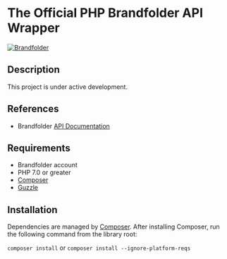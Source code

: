 # The Official PHP Brandfolder API Wrapper

[![Brandfolder](https://cdn.brandfolder.io/YUHW9ZNT/as/znoqr595/Primary_Logo.jpg)](https://brandfolder.com)

## Description

This project is under active development.

## References

- Brandfolder [API Documentation](https://developers.brandfolder.com)

## Requirements

- Brandfolder account
- PHP 7.0 or greater
- [Composer](https://getcomposer.org)
- [Guzzle](https://github.com/guzzle/guzzle)

## Installation

Dependencies are managed by [Composer](https://getcomposer.org). After
installing Composer, run the following command from the library root:

`composer install`
or
`composer install --ignore-platform-reqs`
